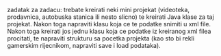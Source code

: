 
zadatak za zadacu: 
trebate kreirati neki mini projekat (videoteka, prodavnica, autobuska stanica ili nesto slicno) te kreirati Java klase za taj projekat. Nakon toga napraviti klasu koja ce te podatke snimiti u xml file. Nakon toga kreirati jos jednu klasu koja ce podatke iz kreiranog xml filea procitati, te napraviti strukturu sa pocetka projekta (kao sto bi rekli gamerskim rijecnikom, napraviti save i load podataka).


